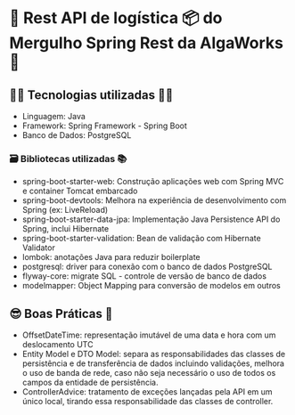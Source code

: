 # 🚚 Rest API de logística 📦 do Mergulho Spring Rest da AlgaWorks 🤿

## 👨‍💻 Tecnologias utilizadas 👩‍💻

- Linguagem: Java
- Framework: Spring Framework - Spring Boot
- Banco de Dados: PostgreSQL

### 🗃️ Bibliotecas utilizadas 📚

- spring-boot-starter-web: Construção aplicações web com Spring MVC e container Tomcat embarcado
- spring-boot-devtools: Melhora na experiência de desenvolvimento com Spring (ex: LiveReload)
- spring-boot-starter-data-jpa: Implementação Java Persistence API do Spring, inclui Hibernate
- spring-boot-starter-validation: Bean de validação com Hibernate Validator
- lombok: anotações Java para reduzir boilerplate
- postgresql: driver para conexão com o banco de dados PostgreSQL
- flyway-core: migrate SQL - controle de versão de banco de dados
- modelmapper: Object Mapping para conversão de modelos em outros

## 😎 Boas Práticas 💼

- OffsetDateTime: representação imutável de uma data e hora com um deslocamento UTC
- Entity Model e DTO Model: separa as responsabilidades das classes de persistência e de transferência de dados incluindo validações, 
melhora o uso de banda de rede, caso não seja necessário o uso de todos os campos da entidade de persistência.
- ControllerAdvice: tratamento de exceções lançadas pela API em um único local, tirando essa responsabilidade
das classes de controller.